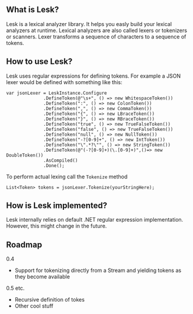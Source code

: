 ## What is Lesk?
Lesk is a lexical analyzer library. It helps you easly build your lexical analyzers at runtime. Lexical analyzers are also called lexers or tokenizers or scanners. Lexer transforms a sequence of characters to a sequence of tokens.

## How to use Lesk?
Lesk uses regular expressions for defining tokens. For example a JSON lexer would be defined with something like this: 

    var jsonLexer = LeskInstance.Configure
                  .DefineToken(@"\s+", () => new WhitespaceToken())
                  .DefineToken(":", () => new ColonToken())
                  .DefineToken(",", () => new CommaToken())
                  .DefineToken("{", () => new LBraceToken())
                  .DefineToken("}", () => new RBraceToken())
                  .DefineToken("true", () => new TrueFalseToken())
                  .DefineToken("false", () => new TrueFalseToken())
                  .DefineToken("null", () => new NullToken())
                  .DefineToken("-?[0-9]+", () => new IntToken())
                  .DefineToken("\".*?\"", () => new StringToken())
                  .DefineToken(@"(-?[0-9]+)(\.[0-9]+)",()=> new DoubleToken())
                  .AsCompiled()
                  .Done();

To perform actual lexing call the `Tokenize` method 

    List<Token> tokens = jsonLexer.Tokenize(yourStringHere); 

## How is Lesk implemented?
Lesk internally relies on default .NET regular expression implementation. However, this might change in the future.

## Roadmap 
0.4

* Support for tokenizing directly from a Stream and yielding tokens as they become available 

0.5 etc.

* Recursive definition of tokes 
* Other cool stuff
